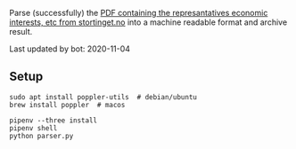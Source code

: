 Parse (successfully) the [PDF containing the represantatives economic interests, etc from stortinget.no](https://www.stortinget.no/no/Stortinget-og-demokratiet/Representantene/Okonomiske-interesser/) into a machine readable format and archive result.

Last updated by bot: 2020-11-04

## Setup
    sudo apt install poppler-utils  # debian/ubuntu
    brew install poppler  # macos

    pipenv --three install
    pipenv shell
    python parser.py
